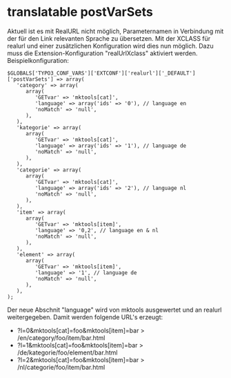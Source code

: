 translatable postVarSets
========================

Aktuell ist es mit RealURL nicht möglich, Parameternamen in Verbindung mit der für den Link relevanten Sprache zu übersetzen. Mit der XCLASS für realurl und einer zusätzlichen Konfiguration wird dies nun möglich. Dazu muss die Extension-Konfiguration "realUrlXclass" aktiviert werden. Beispielkonfiguration:

~~~~ {.sourceCode .php}
$GLOBALS['TYPO3_CONF_VARS']['EXTCONF']['realurl']['_DEFAULT']['postVarSets'] => array(
   'category' => array(
      array(
         'GETvar' => 'mktools[cat]',
         'language' => array('ids' => '0'), // language en
         'noMatch' => 'null',
      ),
   ),
   'kategorie' => array(
      array(
         'GETvar' => 'mktools[cat]',
         'language' => array('ids' => '1'), // language de
         'noMatch' => 'null',
      ),
   ),
   'categorie' => array(
      array(
         'GETvar' => 'mktools[cat]',
         'language' => array('ids' => '2'), // language nl
         'noMatch' => 'null',
      ),
   ),
   'item' => array(
      array(
         'GETvar' => 'mktools[item]',
         'language' => '0,2', // language en & nl
         'noMatch' => 'null',
      ),
   ),
   'element' => array(
      array(
         'GETvar' => 'mktools[item]',
         'language' => '1', // language de
         'noMatch' => 'null',
      ),
   ),
);
~~~~

Der neue Abschnit "language" wird von mktools ausgewertet und an realurl weitergegeben. Damit werden folgende URL's erzeugt:

-   ?l=0&mktools[cat]=foo&mktools[item]=bar \> /en/category/foo/item/bar.html
-   ?l=1&mktools[cat]=foo&mktools[item]=bar \> /de/kategorie/foo/element/bar.html
-   ?l=2&mktools[cat]=foo&mktools[item]=bar \> /nl/categorie/foo/item/bar.html


